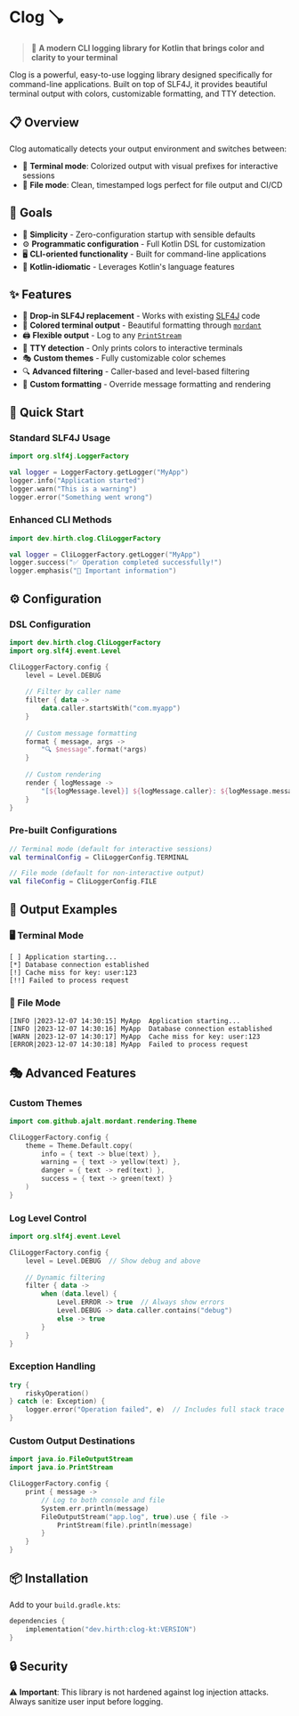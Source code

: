 Clog 🪠
=======

> 🚀 **A modern CLI logging library for Kotlin that brings color and clarity to your terminal**

Clog is a powerful, easy-to-use logging library designed specifically for command-line applications. Built on top of SLF4J, it provides beautiful terminal output with colors, customizable formatting, and TTY detection.

## 📋 Overview

Clog automatically detects your output environment and switches between:
- 🎨 **Terminal mode**: Colorized output with visual prefixes for interactive sessions
- 📄 **File mode**: Clean, timestamped logs perfect for file output and CI/CD

## 🎯 Goals

- 🎯 **Simplicity** - Zero-configuration startup with sensible defaults
- ⚙️ **Programmatic configuration** - Full Kotlin DSL for customization
- 🖥️ **CLI-oriented functionality** - Built for command-line applications
- 🦾 **Kotlin-idiomatic** - Leverages Kotlin's language features

## ✨ Features

- 🔧 **Drop-in SLF4J replacement** - Works with existing [SLF4J](https://www.slf4j.org/) code
- 🎨 **Colored terminal output** - Beautiful formatting through [`mordant`](https://github.com/ajalt/mordant)
- 🖨️ **Flexible output** - Log to any [`PrintStream`](https://docs.oracle.com/en/java/javase/24/docs/api/java.base/java/io/PrintStream.html)
- 🤖 **TTY detection** - Only prints colors to interactive terminals
- 🎭 **Custom themes** - Fully customizable color schemes
- 🔍 **Advanced filtering** - Caller-based and level-based filtering
- 📝 **Custom formatting** - Override message formatting and rendering

## 🚀 Quick Start

### Standard SLF4J Usage

```kotlin
import org.slf4j.LoggerFactory

val logger = LoggerFactory.getLogger("MyApp")
logger.info("Application started")
logger.warn("This is a warning")
logger.error("Something went wrong")
```

### Enhanced CLI Methods

```kotlin
import dev.hirth.clog.CliLoggerFactory

val logger = CliLoggerFactory.getLogger("MyApp")
logger.success("✅ Operation completed successfully!")
logger.emphasis("📢 Important information")
```

## ⚙️ Configuration

### DSL Configuration

```kotlin
import dev.hirth.clog.CliLoggerFactory
import org.slf4j.event.Level

CliLoggerFactory.config {
    level = Level.DEBUG
    
    // Filter by caller name
    filter { data -> 
        data.caller.startsWith("com.myapp") 
    }
    
    // Custom message formatting
    format { message, args ->
        "🔍 $message".format(*args)
    }
    
    // Custom rendering
    render { logMessage ->
        "[${logMessage.level}] ${logMessage.caller}: ${logMessage.message}"
    }
}
```

### Pre-built Configurations

```kotlin
// Terminal mode (default for interactive sessions)
val terminalConfig = CliLoggerConfig.TERMINAL

// File mode (default for non-interactive output)
val fileConfig = CliLoggerConfig.FILE
```

## 🎨 Output Examples

### 🖥️ Terminal Mode
```
[ ] Application starting...
[*] Database connection established
[!] Cache miss for key: user:123
[!!] Failed to process request
```

### 📄 File Mode
```
[INFO |2023-12-07 14:30:15] MyApp  Application starting...
[INFO |2023-12-07 14:30:16] MyApp  Database connection established  
[WARN |2023-12-07 14:30:17] MyApp  Cache miss for key: user:123
[ERROR|2023-12-07 14:30:18] MyApp  Failed to process request
```

## 🎭 Advanced Features

### Custom Themes

```kotlin
import com.github.ajalt.mordant.rendering.Theme

CliLoggerFactory.config {
    theme = Theme.Default.copy(
        info = { text -> blue(text) },
        warning = { text -> yellow(text) },
        danger = { text -> red(text) },
        success = { text -> green(text) }
    )
}
```

### Log Level Control

```kotlin
import org.slf4j.event.Level

CliLoggerFactory.config {
    level = Level.DEBUG  // Show debug and above
    
    // Dynamic filtering
    filter { data ->
        when (data.level) {
            Level.ERROR -> true  // Always show errors
            Level.DEBUG -> data.caller.contains("debug")
            else -> true
        }
    }
}
```

### Exception Handling

```kotlin
try {
    riskyOperation()
} catch (e: Exception) {
    logger.error("Operation failed", e)  // Includes full stack trace
}
```

### Custom Output Destinations

```kotlin
import java.io.FileOutputStream
import java.io.PrintStream

CliLoggerFactory.config {
    print { message ->
        // Log to both console and file
        System.err.println(message)
        FileOutputStream("app.log", true).use { file ->
            PrintStream(file).println(message)
        }
    }
}
```

## 📦 Installation

Add to your `build.gradle.kts`:

```kotlin
dependencies {
    implementation("dev.hirth:clog-kt:VERSION")
}
```

## 🔒 Security

⚠️ **Important**: This library is not hardened against log injection attacks. Always sanitize user input before logging.
